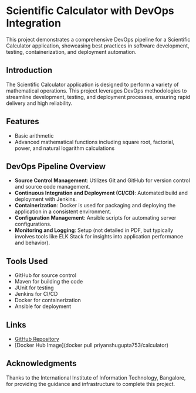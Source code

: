 # Scientific Calculator with DevOps Integration

This project demonstrates a comprehensive DevOps pipeline for a Scientific Calculator application, showcasing best practices in software development, testing, containerization, and deployment automation.

## Introduction

The Scientific Calculator application is designed to perform a variety of mathematical operations. This project leverages DevOps methodologies to streamline development, testing, and deployment processes, ensuring rapid delivery and high reliability.

## Features

- Basic arithmetic 
- Advanced mathematical functions including square root, factorial, power, and natural logarithm calculations

## DevOps Pipeline Overview

- **Source Control Management**: Utilizes Git and GitHub for version control and source code management.
- **Continuous Integration and Deployment (CI/CD)**: Automated build and deployment with Jenkins.
- **Containerization**: Docker is used for packaging and deploying the application in a consistent environment.
- **Configuration Management**: Ansible scripts for automating server configurations.
- **Monitoring and Logging**: Setup (not detailed in PDF, but typically involves tools like ELK Stack for insights into application performance and behavior).

## Tools Used

- GitHub for source control
- Maven for building the code
- JUnit for testing
- Jenkins for CI/CD
- Docker for containerization
- Ansible for deployment


## Links

- [GitHub Repository](https://github.com/Priyansuvaish/calculator_final.git)
- [Docker Hub Image](docker pull priyanshugupta753/calculator)

## Acknowledgments

Thanks to the International Institute of Information Technology, Bangalore, for providing the guidance and infrastructure to complete this project.
